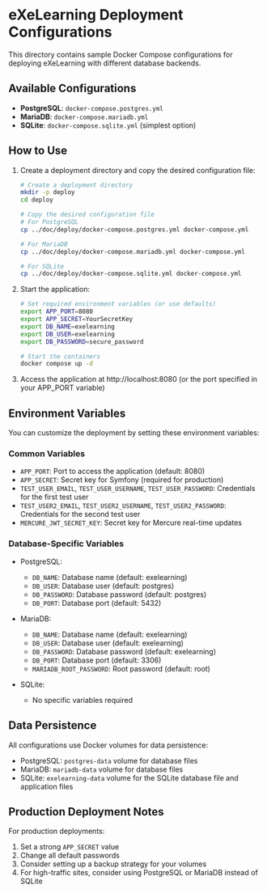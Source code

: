 # eXeLearning Deployment Configurations

This directory contains sample Docker Compose configurations for deploying eXeLearning with different database backends.

## Available Configurations

- **PostgreSQL**: `docker-compose.postgres.yml`
- **MariaDB**: `docker-compose.mariadb.yml`
- **SQLite**: `docker-compose.sqlite.yml` (simplest option)

## How to Use

1. Create a deployment directory and copy the desired configuration file:
   ```bash
   # Create a deployment directory
   mkdir -p deploy
   cd deploy
   
   # Copy the desired configuration file
   # For PostgreSQL
   cp ../doc/deploy/docker-compose.postgres.yml docker-compose.yml
   
   # For MariaDB
   cp ../doc/deploy/docker-compose.mariadb.yml docker-compose.yml
   
   # For SQLite
   cp ../doc/deploy/docker-compose.sqlite.yml docker-compose.yml
   ```

2. Start the application:
   ```bash
   # Set required environment variables (or use defaults)
   export APP_PORT=8080
   export APP_SECRET=YourSecretKey
   export DB_NAME=exelearning
   export DB_USER=exelearning
   export DB_PASSWORD=secure_password
   
   # Start the containers
   docker compose up -d
   ```

3. Access the application at http://localhost:8080 (or the port specified in your APP_PORT variable)

## Environment Variables

You can customize the deployment by setting these environment variables:

### Common Variables
- `APP_PORT`: Port to access the application (default: 8080)
- `APP_SECRET`: Secret key for Symfony (required for production)
- `TEST_USER_EMAIL`, `TEST_USER_USERNAME`, `TEST_USER_PASSWORD`: Credentials for the first test user
- `TEST_USER2_EMAIL`, `TEST_USER2_USERNAME`, `TEST_USER2_PASSWORD`: Credentials for the second test user
- `MERCURE_JWT_SECRET_KEY`: Secret key for Mercure real-time updates

### Database-Specific Variables
- PostgreSQL:
  - `DB_NAME`: Database name (default: exelearning)
  - `DB_USER`: Database user (default: postgres)
  - `DB_PASSWORD`: Database password (default: postgres)
  - `DB_PORT`: Database port (default: 5432)

- MariaDB:
  - `DB_NAME`: Database name (default: exelearning)
  - `DB_USER`: Database user (default: exelearning)
  - `DB_PASSWORD`: Database password (default: exelearning)
  - `DB_PORT`: Database port (default: 3306)
  - `MARIADB_ROOT_PASSWORD`: Root password (default: root)

- SQLite:
  - No specific variables required

## Data Persistence

All configurations use Docker volumes for data persistence:

- PostgreSQL: `postgres-data` volume for database files
- MariaDB: `mariadb-data` volume for database files
- SQLite: `exelearning-data` volume for the SQLite database file and application files

## Production Deployment Notes

For production deployments:

1. Set a strong `APP_SECRET` value
2. Change all default passwords
3. Consider setting up a backup strategy for your volumes
4. For high-traffic sites, consider using PostgreSQL or MariaDB instead of SQLite

